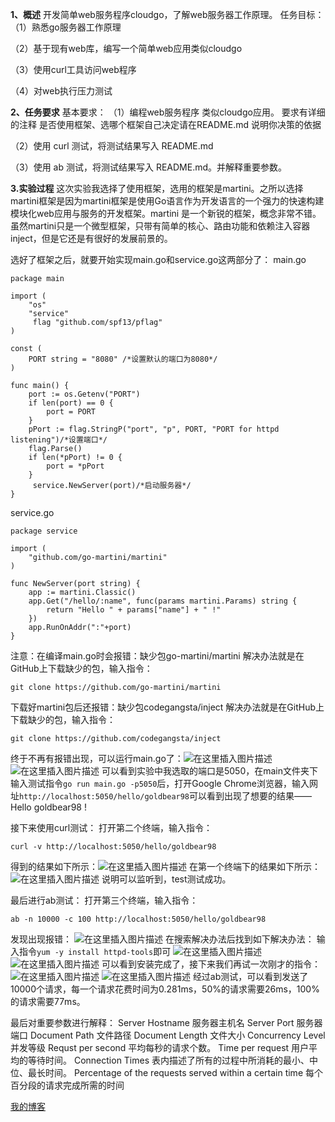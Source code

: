 **1、概述**
开发简单web服务程序cloudgo，了解web服务器工作原理。
任务目标：
（1）熟悉go服务器工作原理

（2）基于现有web库，编写一个简单web应用类似cloudgo

（3）使用curl工具访问web程序

（4）对web执行压力测试

**2、任务要求**
基本要求：
（1）编程web服务程序 类似cloudgo应用。
	要求有详细的注释
	是否使用框架、选哪个框架自己决定请在README.md 说明你决策的依据
	
（2）使用 curl 测试，将测试结果写入 README.md

（3）使用 ab 测试，将测试结果写入 README.md。并解释重要参数。

**3.实验过程**
这次实验我选择了使用框架，选用的框架是martini。之所以选择 martini框架是因为martini框架是使用Go语言作为开发语言的一个强力的快速构建模块化web应用与服务的开发框架。martini 是一个新锐的框架，概念非常不错。虽然martini只是一个微型框架，只带有简单的核心、路由功能和依赖注入容器inject，但是它还是有很好的发展前景的。

选好了框架之后，就要开始实现main.go和service.go这两部分了：
main.go

```
package main

import (
    "os"
    "service"
     flag "github.com/spf13/pflag"
)

const (
    PORT string = "8080" /*设置默认的端口为8080*/
)

func main() {
    port := os.Getenv("PORT") 
    if len(port) == 0 {
        port = PORT
    }
    pPort := flag.StringP("port", "p", PORT, "PORT for httpd listening")/*设置端口*/
    flag.Parse()
    if len(*pPort) != 0 {
        port = *pPort
    }
     service.NewServer(port)/*启动服务器*/
}
```

service.go

```
package service

import (
    "github.com/go-martini/martini" 
)

func NewServer(port string) {   
    app := martini.Classic()
    app.Get("/hello/:name", func(params martini.Params) string {
        return "Hello " + params["name"] + " !"
    })
    app.RunOnAddr(":"+port)   
}
```

注意：在编译main.go时会报错：缺少包go-martini/martini 
解决办法就是在GitHub上下载缺少的包，输入指令：

```
git clone https://github.com/go-martini/martini
```
下载好martini包后还报错：缺少包codegangsta/inject
解决办法就是在GitHub上下载缺少的包，输入指令：
```
git clone https://github.com/codegangsta/inject
```

终于不再有报错出现，可以运行main.go了：![在这里插入图片描述](https://img-blog.csdnimg.cn/20191111232059936.png)![在这里插入图片描述](https://img-blog.csdnimg.cn/20191111230935455.png?x-oss-process=image/watermark,type_ZmFuZ3poZW5naGVpdGk,shadow_10,text_aHR0cHM6Ly9ibG9nLmNzZG4ubmV0L0dvbGRCZWFyOTg=,size_16,color_FFFFFF,t_70)
可以看到实验中我选取的端口是5050，在main文件夹下输入测试指令`go run main.go -p5050`后，打开Google Chrome浏览器，输入网址`http://localhost:5050/hello/goldbear98`可以看到出现了想要的结果——Hello goldbear98 !

接下来使用curl测试：
打开第二个终端，输入指令：

```
curl -v http://localhost:5050/hello/goldbear98
```
得到的结果如下所示：![在这里插入图片描述](https://img-blog.csdnimg.cn/20191112000858536.png?x-oss-process=image/watermark,type_ZmFuZ3poZW5naGVpdGk,shadow_10,text_aHR0cHM6Ly9ibG9nLmNzZG4ubmV0L0dvbGRCZWFyOTg=,size_16,color_FFFFFF,t_70)
在第一个终端下的结果如下所示：
![在这里插入图片描述](https://img-blog.csdnimg.cn/20191112001050526.png)
说明可以监听到，test测试成功。

最后进行ab测试：
打开第三个终端，输入指令：

```
ab -n 10000 -c 100 http://localhost:5050/hello/goldbear98
```
发现出现报错：
![在这里插入图片描述](https://img-blog.csdnimg.cn/20191112001427218.png)
在搜索解决办法后找到如下解决办法：
输入指令`yum -y install httpd-tools`即可
![在这里插入图片描述](https://img-blog.csdnimg.cn/2019111122134663.png?x-oss-process=image/watermark,type_ZmFuZ3poZW5naGVpdGk,shadow_10,text_aHR0cHM6Ly9ibG9nLmNzZG4ubmV0L0dvbGRCZWFyOTg=,size_16,color_FFFFFF,t_70)![在这里插入图片描述](https://img-blog.csdnimg.cn/20191111221550520.png?x-oss-process=image/watermark,type_ZmFuZ3poZW5naGVpdGk,shadow_10,text_aHR0cHM6Ly9ibG9nLmNzZG4ubmV0L0dvbGRCZWFyOTg=,size_16,color_FFFFFF,t_70)
可以看到安装完成了，接下来我们再试一次刚才的指令：
![在这里插入图片描述](https://img-blog.csdnimg.cn/20191112001933425.png?x-oss-process=image/watermark,type_ZmFuZ3poZW5naGVpdGk,shadow_10,text_aHR0cHM6Ly9ibG9nLmNzZG4ubmV0L0dvbGRCZWFyOTg=,size_16,color_FFFFFF,t_70)
![在这里插入图片描述](https://img-blog.csdnimg.cn/2019111200200822.png?x-oss-process=image/watermark,type_ZmFuZ3poZW5naGVpdGk,shadow_10,text_aHR0cHM6Ly9ibG9nLmNzZG4ubmV0L0dvbGRCZWFyOTg=,size_16,color_FFFFFF,t_70)
经过ab测试，可以看到发送了10000个请求，每一个请求花费时间为0.281ms，50%的请求需要26ms，100%的请求需要77ms。

最后对重要参数进行解释：
Server Hostname    服务器主机名
Server Port	服务器端口
Document Path	文件路径
Document Length	文件大小
Concurrency Level	并发等级
Requst per second	平均每秒的请求个数。
Time per request	用户平均的等待时间。
Connection Times	表内描述了所有的过程中所消耗的最小、中位、最长时间。
Percentage of the requests served within a certain time	每个百分段的请求完成所需的时间

[我的博客](https://github.com/GoldBear98/cloudgo)
